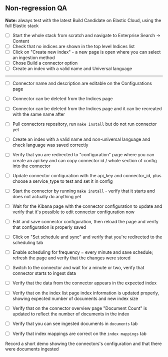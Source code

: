 ## Non-regression QA

**Note:** always test with the latest Build Candidate on Elastic Cloud, using the full Elastic stack

- [ ] Start the whole stack from scratch and navigate to Enterprise Search -> Content
- [ ] Check that no indices are shown in the top level Indices list
- [ ] Click on "Create new index" - a new page is open where you can select an ingestion method
- [ ] Chose Build a connector option
- [ ] Create an index with a valid name and Universal language
-------

- [ ] Connector name and description are editable on the Configurations page
- [ ] Connector can be deleted from the Indices page
- [ ] Connector can be deleted from the Indices page and it can be recreated with the same name after
- [ ] Pull connectors repository, run `make install` but do not run connector yet

- [ ] Create an index with a valid name and non-universal language and check language was saved correctly
- [ ] Verify that you are redirected to "configuration" page where you can create an api key and can copy connector id / whole section of config into the connector
- [ ] Update connector configuration with the api_key and connector_id, plus choose a service_type to test and set it in config
- [ ] Start the connector by running `make install` - verify that it starts and does not actually do anything yet
- [ ] Wait for the Kibana page with the connector configuration to update and verify that it's possible to edit connector configuration now
- [ ] Edit and save connector configuration, then reload the page and verify that configuration is properly saved
- [ ] Click on "Set schedule and sync" and verify that you're redirected to the scheduling tab
- [ ] Enable scheduling for frequency = every minute and save schedule; refresh the page and verify that the changes were stored
- [ ] Switch to the connector and wait for a minute or two, verify that connector starts to ingest data
- [ ] Verify that the data from the connector appears in the expected index
- [ ] Verify that on the index list page index information is updated properly, showing expected number of documents and new index size
- [ ] Verify that on the connector overview page "Document Count" is updated to reflect the number of documents in the index
- [ ] Verify that you can see ingested documents in `documents` tab
- [ ] Verify that index mappings are correct on the `index mappings` tab


Record a short demo showing the connectors's configuration and that there were documents ingested
